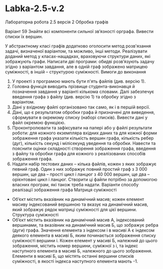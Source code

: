 # Labka-2.5-v.2
Лабораторна робота 2.5 версія 2 Обробка графів

Варіант 59 Знайти всі компоненти сильної зв’язності орграфа. Вивести списки їх вершин. 

У абстрактному класі графів додатково оголосити метод розв'язання задачі, визначеної варіантом, та можливо, інші методи. Реалізувати доданий метод у класах-нащадках, враховуючи структури даних, які зображують графи. Написати дві програми: обидві розв’язують задачу згідно з варіантом завдання, але в одній граф зображено матрицею суміжності, в іншій – структурою суміжності. 
Вимоги до виконання 
1.	У проекті з програмою мають бути п'ять файлів (див. версію 1). 
2.	Головна функція виводить прізвище студента-виконавця й позначення завдання у варіанті кількома словами. Далі забезпечує введення графа з файлу (див. версію 1) та обробку згідно з варіантом. 
3.	Дані у вхідному файлі організовано так само, як і в першій версії.
4.	Дані, що є результатом обробки графа й призначені для виведення, сформувати  в окремому списку (наборі списків). Вивести дані у файл окремою функцією. 
5.	Проконтролювати та зафіксувати на папері або у файлі результати роботи: для кожного екземпляра вхідних даних та для кожної форми зображення графа указати кількість вершин графа, кількість ребер (дуг), кількість секунд і мілісекунд уведення та обробки. Навести та пояснити оцінки складності створення зображення графа, введення з файлу та обробки графа для кожного з реалізованих способів зображення графа.
6.	Надати набір тестових даних – кілька файлів, кожен з яких зображує певний граф. Один з них зображує повний простий граф з 3 000 вершин, ще два – прості цикл і ланцюг з 40 000 вершин, ще два – орієнтовані цикл і ланцюг. Створити ці файли потрібно за допомогою власних програм, які також треба надати.
Варіанти способу реалізації зображення графа 
Матриця суміжності 
- Об’єкт містить вказівник на динамічний масив; кожен елемент масиву індексований вершиною та вказує на динамічний масив, який зображує рядок матриці суміжності для цієї вершини. 
Структура суміжності 
- Об’єкт містить вказівник на динамічний масив А, індексований вершинами, та вказівник на динамічний масив Б, що зображує ребра (дуги) графа. Значення елемента з індексом i в масиві А є індексом деякого елемента в масиві Б, яким починається зображення списку суміжності вершини i. Кожен елемент у масиві Б, належний до цього зображення, містить номер вершини, суміжної з i, та індекс наступного елемента в масиві Б, належного до цього зображення. Елементи в масиві Б, що містять останні вершини списків суміжності, в якості індекса наступного елемента мають -1.
